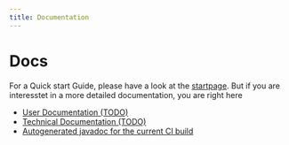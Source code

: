 ```yaml
---
title: Documentation
---
```

# Docs
For a Quick start Guide, please have a look at the [startpage](/index). But if you are interesstet in a more detailed documentation, you are right here  
  * [User Documentation (TODO)](/docs/user)
  * [Technical Documentation (TODO)](/docs/tech)
  * [Autogenerated javadoc for the current CI build](/docs/javadoc)
